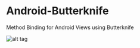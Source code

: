 # Android-Butterknife
Method Binding for Android Views using Butterknife

![alt tag](https://4.bp.blogspot.com/-gPResQUZGq4/V0KMnLUfNTI/AAAAAAAABwo/ALD68zN1KCETaHlRoeIbODokzF7suBvqACKgB/s600/Screenshot_20160523-002829.png "Butter Knife Tutorial")
